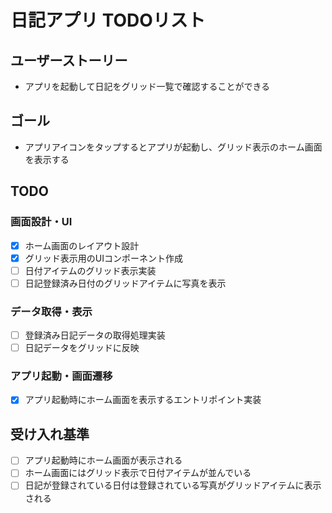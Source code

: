 # 日記アプリ TODOリスト

## ユーザーストーリー
- アプリを起動して日記をグリッド一覧で確認することができる

## ゴール
- アプリアイコンをタップするとアプリが起動し、グリッド表示のホーム画面を表示する

## TODO
### 画面設計・UI
- [x] ホーム画面のレイアウト設計
- [x] グリッド表示用のUIコンポーネント作成
- [ ] 日付アイテムのグリッド表示実装
- [ ] 日記登録済み日付のグリッドアイテムに写真を表示

### データ取得・表示
- [ ] 登録済み日記データの取得処理実装
- [ ] 日記データをグリッドに反映

### アプリ起動・画面遷移
- [x] アプリ起動時にホーム画面を表示するエントリポイント実装

## 受け入れ基準
- [ ] アプリ起動時にホーム画面が表示される
- [ ] ホーム画面にはグリッド表示で日付アイテムが並んでいる
- [ ] 日記が登録されている日付は登録されている写真がグリッドアイテムに表示される
